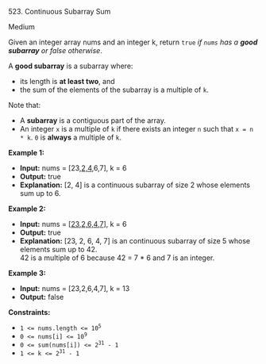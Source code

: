 523\. Continuous Subarray Sum

Medium

Given an integer array nums and an integer k, return `true` _if `nums` has a **good subarray** or false otherwise_.

A **good subarray** is a subarray where:

- its length is **at least two**, and
- the sum of the elements of the subarray is a multiple of `k`.

Note that:

- A **subarray** is a contiguous part of the array.
- An integer `x` is a multiple of `k` if there exists an integer `n` such that `x = n * k`. `0` is **always** a multiple of `k`.


**Example 1:**

- **Input:** nums = [23,<u>2,4</u>,6,7], k = 6
- **Output:** true
- **Explanation:** [2, 4] is a continuous subarray of size 2 whose elements sum up to 6.

**Example 2:**

- **Input:** nums = [<u>23,2,6,4,7</u>], k = 6
- **Output:** true
- **Explanation:** [23, 2, 6, 4, 7] is an continuous subarray of size 5 whose elements sum up to 42.\
  42 is a multiple of 6 because 42 = 7 * 6 and 7 is an integer.

**Example 3:**

- **Input:** nums = [23,2,6,4,7], k = 13
- **Output:** false 

**Constraints:**

- <code>1 <= nums.length <= 10<sup>5</sup></code>
- <code>0 <= nums[i] <= 10<sup>9</sup></code>
- <code>0 <= sum(nums[i]) <= 2<sup>31</sup> - 1</code>
- <code>1 <= k <= 2<sup>31</sup> - 1</code>

